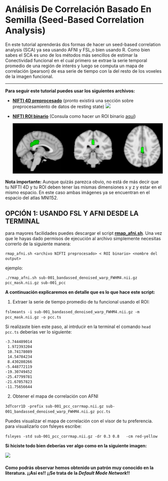 # Análisis De Correlación Basado En Semilla (Seed-Based Correlation Analysis)

En este tutorial aprenderás dos formas de hacer un seed-based correlation analysis (SCA) ya sea usando AFNI y FSL,o bien usando R. Como bien sabes el SCA es uno de los métodos más sencillos  de estimar la Conectividad funcional en el cual primero se extrae la serie temporal promedio de una región de interés y luego  se computa un mapa de correlación (pearson) de esa serie de tiempo con la del resto de los voxeles de la imagen funcional. 
***
**Para seguir este tutorial puedes usar los siguientes archivos:**

- **[NIFTI  4D preprocesado](https://drive.google.com/file/d/14Mx4MbFO2GjrMWvq4-CHX3HHbiN_A3jh/view?usp=sharing)** (pronto existirá una sección sobre preprocesamiento de datos de  resting state)
![](https://github.com/alffajardo/mri_data/blob/master/tutorials/sca/func.gif)

- **[ NIFTI ROI binario](/home/alfonso/Desktop/pcc_mask.nii.gz)** (Consula como hacer un ROI binario [aquí](https://www.youtube.com/watch?v=fIu4tUjRfUE&t=145s))

  ![](https://github.com/alffajardo/mri_data/blob/master/tutorials/sca/pcc_mask.png)

**Nota importante:** Aunque quizás parezca obvio, no está de más decir que tu NIFTI 4D y tu ROI deben tener las mismas dimensiones x y z y estar en el mismo espacio. En este caso ambas imágenes ya se encuentran en el espacio del atlas MNI152.

## OPCIÓN 1: USANDO FSL Y AFNI  DESDE LA TERMINAL

  para mayores facilidades puedes descargar el script **[rmap_afni.sh](https://github.com/alffajardo/mri_data/blob/master/tutorials/sca/rmap_afni.sh)**. Una vez que le hayas dado permisos de ejecución al archivo simplemente necesitas correrlo de la siguiente manera:

  ```
rmap_afni.sh <archivo NIFTI preprocesado> < ROI binario> <nombre del output>
  ```
  
  ejemplo: 

  ```
./rmap_afni.sh sub-001_bandassed_denoised_warp_FWHM4.nii.gz pcc_mask.nii.gz sub-001_pcc
  ```

  **A continuación explicaremos en detalle que es lo que hace este script:**
  
  1.  Extraer la serie de tiempo promedio de tu funcional usando el ROI:
  
  ```fslmeants -i sub-001_bandassed_denoised_warp_FWHM4.nii.gz -m pcc_mask.nii.gz -o pcc.ts```
  
Si realizaste bien este paso, al intrducir en la terminal el comando `head pcc.ts`  deberías ver lo siguiente:

   ```
-3.744489014 
    1.972393204 
    10.74178089 
    14.54784234 
    8.430280266
   -5.448772119 
   -19.30749452 
   -25.47799781 
   -21.67057823 
   -11.75656644
``` 
    

2. Obtener el mapa de correlación con AFNI
  
```3dTcorr1D -prefix sub-001_pcc_corrmap.nii.gz sub-001_bandassed_denoised_warp_FWHM4.nii.gz pcc.ts```

Puedes visualizar el mapa de correlación con el visor de tu preferencia. para visualizarlo con fsleyes escribe:

```fsleyes -std sub-001_pcc_corrmap.nii.gz -dr 0.3 0.8   -cm red-yellow```

**Si hiciste todo bien deberías ver algo como en la siguiente imagen:**

![](https://github.com/alffajardo/mri_data/blob/master/tutorials/sca/sub-001_pcc_corrmap.png)

#### Como podrás observar hemos obtenido un patrón muy conocido en la literatura. ¡¡Así es!! ¡¡Se trata de la ***Default Mode Network***!! 

